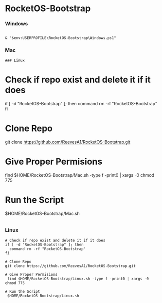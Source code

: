 # RocketOS-Bootstrap

### Windows
```

& "$env:USERPROFILE\RocketOS-Bootstrap\Windows.ps1"

```

### Mac
```
### Linux
```
# Check if repo exist and delete it if it does
if [ -d "RocketOS-Bootstrap" ]; then
  command rm -rf "RocketOS-Bootstrap"
fi

# Clone Repo
git clone https://github.com/ReevesA1/RocketOS-Bootstrap.git

# Give Proper Permisions
 find $HOME/RocketOS-Bootstrap/Mac.sh -type f -print0 | xargs -0 chmod 775
 
# Run the Script
 $HOME/RocketOS-Bootstrap/Mac.sh
```

```

### Linux
```
# Check if repo exist and delete it if it does
if [ -d "RocketOS-Bootstrap" ]; then
  command rm -rf "RocketOS-Bootstrap"
fi

# Clone Repo
git clone https://github.com/ReevesA1/RocketOS-Bootstrap.git

# Give Proper Permisions
 find $HOME/RocketOS-Bootstrap/Linux.sh -type f -print0 | xargs -0 chmod 775
 
# Run the Script
 $HOME/RocketOS-Bootstrap/Linux.sh
```
